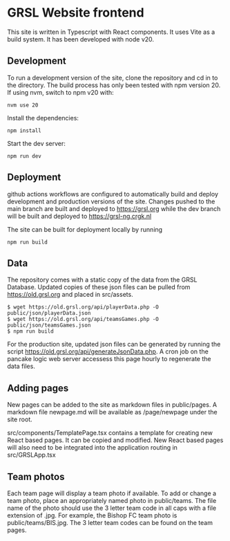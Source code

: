# GRSL Website frontend

This site is written in Typescript with React components.  It uses Vite as a build system.  It has been developed with node v20.   

## Development

To run a development version of the site, clone the repository and cd in to the directory.  The build process has only been tested with npm version 20.  If using nvm, switch to npm v20 with:
```
nvm use 20
```

Install the dependencies:
```
npm install
```

Start the dev server:
```
npm run dev
```

## Deployment

github actions workflows are configured to automatically build and deploy development and production versions of the site.  Changes pushed to the main branch are built and deployed to https://grsl.org while the dev branch will be built and deployed to https://grsl-ng.crgk.nl

The site can be built for deployment locally by running 
```
npm run build
```

## Data

The repository comes with a static copy of the data from the GRSL Database.  Updated copies of these json files can be pulled from https://old.grsl.org and placed in src/assets.  

```
$ wget https://old.grsl.org/api/playerData.php -O public/json/playerData.json
$ wget https://old.grsl.org/api/teamsGames.php -O public/json/teamsGames.json
$ npm run build
```

For the production site, updated json files can be generated by running the script https://old.grsl.org/api/generateJsonData.php.  A cron job on the pancake logic web server accessess this page hourly to regenerate the data files.  

## Adding pages

New pages can be added to the site as markdown files in public/pages.  A markdown file newpage.md will be available as /page/newpage under the site root.  

src/components/TemplatePage.tsx contains a template for creating new React based pages.  It can be copied and modified.  New React based pages will also need to be integrated into the application routing in src/GRSLApp.tsx
    
## Team photos

Each team page will display a team photo if available.   To add or change a team photo, place an appropriately named photo in public/teams.  The file name of the photo should use the 3 letter team code in all caps with a file extension of .jpg.  For example, the Bishop FC team photo is public/teams/BIS.jpg.  The 3 letter team codes can be found on the team pages.  